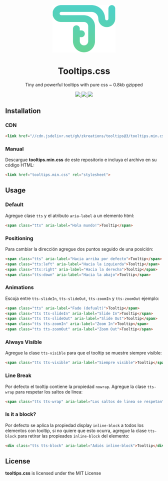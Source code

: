 <div align="center">
  <img src="/static/tts-logo.svg?sanitize=true" width="200" alt="Canvas.xml Logo">
  <h1>Tooltips.css</h1>
  <p>Tiny and powerful tooltips with pure css ~ 0.8kb gzipped</p>
  
  <a href="https://www.jsdelivr.com/package/gh/zkreations/tooltips">
    <img src="https://img.shields.io/jsdelivr/gh/hm/zkreations/tooltips?color=D69E2E&style=for-the-badge"/>
  </a>
  <a href="https://github.com/zkreations/tooltips/releases/">
    <img src="https://img.shields.io/github/v/release/zkreations/tooltips?color=68D391&style=for-the-badge"/>
  </a>
  <a href="./LICENSE">
    <img src="https://img.shields.io/github/license/zkreations/tooltips?color=4FD1C5&style=for-the-badge"/>
  </a>
</div>

## Installation

### CDN

```html
<link href="//cdn.jsdelivr.net/gh/zkreations/tooltips@3/tooltips.min.css" rel="stylesheet">
```

### Manual
Descargue **tooltips.min.css** de este repositorio e incluya el archivo en su código HTML:

```html
<link href="tooltips.min.css" rel="stylesheet">
```

## Usage

### Default
Agregue clase ``tts`` y el atributo ``aria-label`` a un elemento html:

```html
<span class="tts" aria-label="Hola mundo!">Tooltip</span>
```
### Positioning

Para cambiar la dirección agregue dos puntos seguido de una posición:

```html
<span class="tts" aria-label="Hacia arriba por defecto">Tooltip</span>
<span class="tts:left" aria-label="Hacia la izquierda">Tooltip</span>
<span class="tts:right" aria-label="Hacia la derecha">Tooltip</span>
<span class="tts:down" aria-label="Hacia la abajo">Tooltip</span>
```

### Animations

Escoja entre ``tts-slideIn``, ``tts-slideOut``, ``tts-zoomIn`` y ``tts-zoomOut`` ejemplo:

```html
<span class="tts" aria-label="Fade (defualt)">Tooltip</span>
<span class="tts tts-slideIn" aria-label="Slide In">Tooltip</span>
<span class="tts tts-slideOut" aria-label="Slide Out">Tooltip</span>
<span class="tts tts-zoomIn" aria-label="Zoom In">Tooltip</span>
<span class="tts tts-zoomOut" aria-label="Zoom Out">Tooltip</span>
```

### Always Visible
Agregue la clase ``tts-visible`` para que el tooltip se muestre siempre visible:

```html
<span class="tts tts-visible" aria-label="Siempre visible">Tooltip</span>
```

### Line Break
Por defecto el tooltip contiene la propiedad ``nowrap``. Agregue la clase ``tts-wrap`` para respetar los saltos de linea:

```html
<span class="tts tts-wrap" aria-label="Los saltos de linea se respetan">Tooltip</span>
```

### Is it a block?
Por defecto se aplica la propiedad display ``inline-block`` a todos los elementos con tooltip, si no quiere que esto ocurra, agregue la clase ``tts-block`` para retirar las propieades ``inline-block`` del elemento:

```html
<div class="tts tts-block" aria-label="Adiós inline-block">Tooltip</div>
```

## License

**tooltips.css** is licensed under the MIT License

